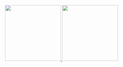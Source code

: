 <div align="center">
  <a href="https://github.com/AfonsoPint0">
  <img height="180em" src="https://github-readme-stats.vercel.app/api?username=afonsopint0&show_icons=true&theme=dracula&include_all_commits=true&count_private=true"/>
  <img height="180em" src="https://github-readme-stats.vercel.app/api/top-langs/?username=afonsopint0&layout=compact&langs_count=7&theme=dracula"/>
</div>
